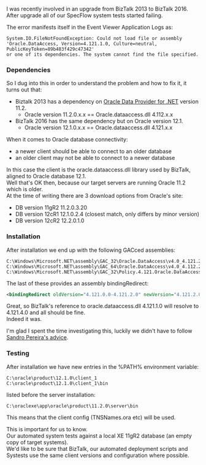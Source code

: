 I was recently involved in an upgrade from BizTalk 2013 to BizTalk 2016.  
After upgrade all of our SpecFlow system tests started failing.  

The error manifests itself in the Event Viewer Application Logs as:  
```
System.IO.FileNotFoundException: Could not load file or assembly 
'Oracle.DataAccess, Version=4.121.1.0, Culture=neutral, PublicKeyToken=89b483f429c47342' 
or one of its dependencies. The system cannot find the file specified.
```


### Dependencies

So I dug into this in order to understand the problem and how to fix it, it turns out that:  
* Biztalk 2013 has a dependency on [Oracle Data Provider for .NET](https://www.oracle.com/technetwork/topics/dotnet/index-085163.html) version 11.2.  
    * Oracle version 11.2.0.x.x == Oracle.dataaccess.dll 4.112.x.x
* BizTalk 2016 has the same dependency but on Oracle version 12.1.
    * Oracle version 12.1.0.x.x	== Oracle.dataaccess.dll 4.121.x.x

When it comes to Oracle database connectivity:
* a newer client should be able to connect to an older database
* an older client may not be able to connect to a newer database

In this case the client is the oracle.dataaccess.dll library used by BizTalk, aligned to Oracle database 12.1.  
Well that's OK then, because our target servers are running Oracle 11.2 which is older.  
At the time of writing there are 3 download options from Oracle's site:
* DB version 11gR2  11.2.0.3.20	
* DB version 12cR1  12.1.0.2.4		(closest match, only differs by minor version)
* DB version 12cR2  12.2.0.1.0	


### Installation

After installation we end up with the following GACced assemblies:  
``` 
C:\Windows\Microsoft.NET\assembly\GAC_32\Oracle.DataAccess\v4.0_4.121.2.0__89b483f429c47342   
C:\Windows\Microsoft.NET\assembly\GAC_64\Oracle.DataAccess\v4.0_4.112.2.0__89b483f429c47342\  
C:\Windows\Microsoft.NET\assembly\GAC_32\Policy.4.121.Oracle.DataAccess\v4.0_4.121.2.0__89b483f429c47342 
```  
The last of these provides an assembly bindingRedirect:
```XML 
<bindingRedirect oldVersion="4.121.0.0-4.121.2.0" newVersion="4.121.2.0"/> 
```  
Great, so BizTalk's reference to oracle.dataaccess.dll 4.121.1.0 will resolve to 4.121.4.0 and all should be fine.  
Indeed it was.  

I'm glad I spent the time investigating this, luckily we didn't have to follow [Sandro Pereira's advice](https://blog.sandro-pereira.com/2017/10/05/biztalk-server-2016-could-not-load-file-or-assembly-oracle-dataaccess-version-or-one-of-its-dependencies/).  


### Testing

After installation we have new entries in the %PATH% environment variable: 
``` 
C:\oracle\product\12.1.0\client_1  
C:\oracle\product\12.1.0\client_1\bin
```  
listed before the server installation: 
``` 
C:\oraclexe\app\oracle\product\11.2.0\server\bin 
```  
This means that the client config (TNSNames.ora etc) will be used.  

This is important for us to know.  
Our automated system tests against a local XE 11gR2 database (an empty copy of target systems).  
We'd like to be sure that BizTalk, our automated deployment scripts and Systests use the same client versions and configuration where possible.  

